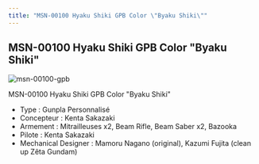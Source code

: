 ```yaml
---
title: "MSN-00100 Hyaku Shiki GPB Color \"Byaku Shiki\""
---
```


MSN-00100 Hyaku Shiki GPB Color "Byaku Shiki"
---------------------------------------------

![msn-00100-gpb](/images/stories/saga/gunplabuilders/mechas/msn-00100-gpb.png)


MSN-00100 Hyaku Shiki GPB Color "Byaku Shiki"


- Type : Gunpla Personnalisé  
- Concepteur : Kenta Sakazaki  
- Armement : Mitrailleuses x2, Beam Rifle, Beam Saber x2, Bazooka  
- Pilote : Kenta Sakazaki  
- Mechanical Designer : Mamoru Nagano (original), Kazumi Fujita (clean up Zêta Gundam)

